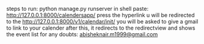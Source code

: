 steps to run:
python manage.py runserver in shell
paste: http://127.0.0.1:8000/calendersapp/
press the hyperlink u will be redirected to the http://127.0.0.1:8000/v1/calendar/init/
you will be asked to give a gmail to link to your calender
after this, it redirects to the redirectview and shows the event list
for any doubts: abisheknair.m1999@gmail.com
